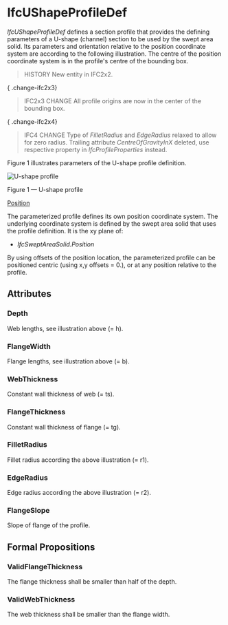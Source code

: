 # IfcUShapeProfileDef

_IfcUShapeProfileDef_ defines a section profile that provides the defining parameters of a U-shape (channel) section to be used by the swept area solid. Its parameters and orientation relative to the position coordinate system are according to the following illustration. The centre of the position coordinate system is in the profile's centre of the bounding box.
<!-- end of short definition -->

> HISTORY New entity in IFC2x2.

{ .change-ifc2x3}
> IFC2x3 CHANGE All profile origins are now in the center of the bounding box.

{ .change-ifc2x4}
> IFC4 CHANGE Type of _FilletRadius_ and _EdgeRadius_ relaxed to allow for zero radius. Trailing attribute _CentreOfGravityInX_ deleted, use respective property in _IfcProfileProperties_ instead.

Figure 1 illustrates parameters of the U-shape profile definition.

![U-shape profile](../../../../figures/ifcushapeprofiledef.gif)

Figure 1 — U-shape profile

<u>Position</u>

The parameterized profile defines its own position coordinate system. The underlying coordinate system is defined by the swept area solid that uses the profile definition. It is the xy plane of:

 * <em>IfcSweptAreaSolid.Position</em>

By using offsets of the position location, the parameterized profile can be positioned centric (using x,y offsets = 0.), or at any position relative to the profile.

## Attributes

### Depth
Web lengths, see illustration above (= h).

### FlangeWidth
Flange lengths, see illustration above (= b).

### WebThickness
Constant wall thickness of web (= ts).

### FlangeThickness
Constant wall thickness of flange (= tg).

### FilletRadius
Fillet radius according the above illustration (= r1).

### EdgeRadius
Edge radius according the above illustration (= r2).

### FlangeSlope
Slope of flange of the profile.

## Formal Propositions

### ValidFlangeThickness
The flange thickness shall be smaller than half of the depth.

### ValidWebThickness
The web thickness shall be smaller than the flange width.
